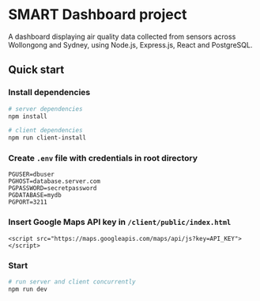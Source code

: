 # SMART Dashboard project

A dashboard displaying air quality data collected from sensors across Wollongong and Sydney, using Node.js, Express.js, React and PostgreSQL.

## Quick start

### Install dependencies

```powershell
# server dependencies
npm install

# client dependencies
npm run client-install
```

### Create `.env` file with credentials in root directory

```
PGUSER=dbuser
PGHOST=database.server.com
PGPASSWORD=secretpassword
PGDATABASE=mydb
PGPORT=3211
```

### Insert Google Maps API key in `/client/public/index.html`

```
<script src="https://maps.googleapis.com/maps/api/js?key=API_KEY"></script>
```

### Start

```powershell
# run server and client concurrently
npm run dev
```

